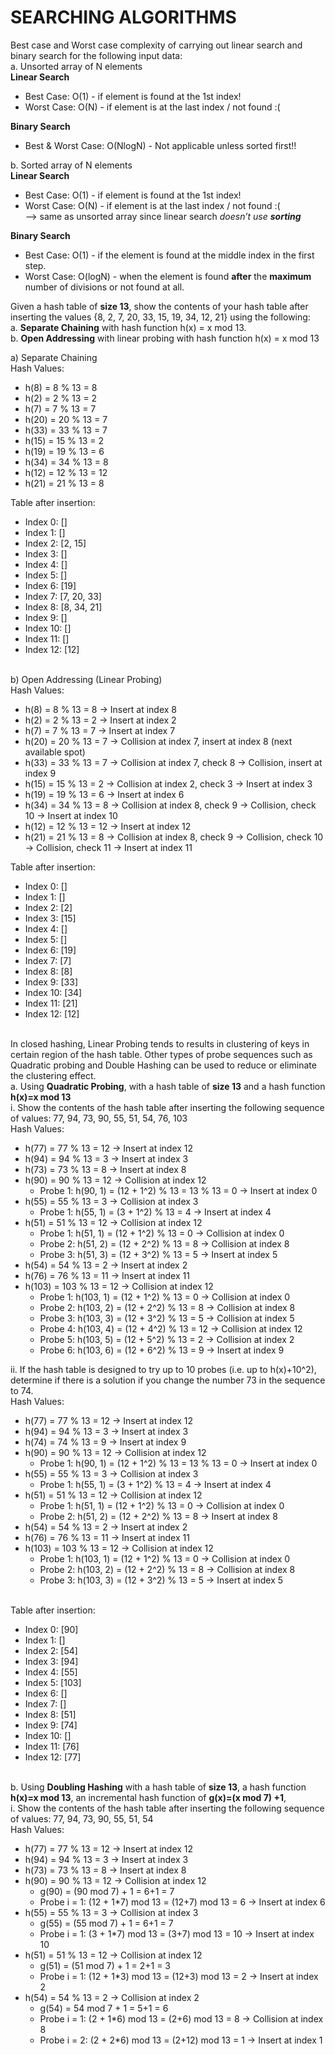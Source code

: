 # SEARCHING ALGORITHMS
Best case and Worst case complexity of carrying out linear search and binary search for the following input data:
<br>a. Unsorted array of N elements
<br>**Linear Search**
- Best Case: O(1) - if element is found at the 1st index!
- Worst Case: O(N) - if element is at the last index / not found :(

**Binary Search**
- Best & Worst Case: O(NlogN) - Not applicable unless sorted first!!

b. Sorted array of N elements
<br>**Linear Search**
- Best Case: O(1) - if element is found at the 1st index!
- Worst Case: O(N) - if element is at the last index / not found :(
  <br>--> same as unsorted array since linear search _doesn’t use **sorting**_

**Binary Search**
- Best Case: O(1) - if the element is found at the middle index in the first step.
- Worst Case: O(logN) - when the element is found **after** the **maximum** number of divisions or not found at all.

Given a hash table of **size 13**, show the contents of your hash table after inserting the values {8, 2, 7, 20, 33, 15, 19, 34, 12, 21} using the following:
<br>a. **Separate Chaining** with hash function h(x) = x mod 13.
<br>b. **Open Addressing** with linear probing with hash function h(x) = x mod 13

a) Separate Chaining
<br>Hash Values:
- h(8) = 8 % 13 = 8
- h(2) = 2 % 13 = 2
- h(7) = 7 % 13 = 7
- h(20) = 20 % 13 = 7
- h(33) = 33 % 13 = 7
- h(15) = 15 % 13 = 2
- h(19) = 19 % 13 = 6
- h(34) = 34 % 13 = 8
- h(12) = 12 % 13 = 12
- h(21) = 21 % 13 = 8

Table after insertion:
- Index 0: []
- Index 1: []
- Index 2: [2, 15]
- Index 3: []
- Index 4: []
- Index 5: []
- Index 6: [19]
- Index 7: [7, 20, 33]
- Index 8: [8, 34, 21]
- Index 9: []
- Index 10: []
- Index 11: []
- Index 12: [12]

<br>b) Open Addressing (Linear Probing)
<br>Hash Values:
- h(8) = 8 % 13 = 8 → Insert at index 8
- h(2) = 2 % 13 = 2 → Insert at index 2
- h(7) = 7 % 13 = 7 → Insert at index 7
- h(20) = 20 % 13 = 7 → Collision at index 7, insert at index 8 (next available spot)
- h(33) = 33 % 13 = 7 → Collision at index 7, check 8 → Collision, insert at index 9
- h(15) = 15 % 13 = 2 → Collision at index 2, check 3 → Insert at index 3
- h(19) = 19 % 13 = 6 → Insert at index 6
- h(34) = 34 % 13 = 8 → Collision at index 8, check 9 → Collision, check 10 → Insert at index 10
- h(12) = 12 % 13 = 12 → Insert at index 12
- h(21) = 21 % 13 = 8 → Collision at index 8, check 9 → Collision, check 10 → Collision, check 11 → Insert at index 11

Table after insertion:
- Index 0: []
- Index 1: []
- Index 2: [2]
- Index 3: [15]
- Index 4: []
- Index 5: []
- Index 6: [19]
- Index 7: [7]
- Index 8: [8]
- Index 9: [33]
- Index 10: [34]
- Index 11: [21]
- Index 12: [12]

<br>In closed hashing, Linear Probing tends to results in clustering of keys in certain region of the hash table. Other types of probe sequences such as Quadratic probing and Double Hashing can be used to reduce or eliminate the clustering effect.
<br>a. Using **Quadratic Probing**, with a hash table of **size 13** and a hash function **h(x)=x mod 13**
<br>i. Show the contents of the hash table after inserting the following sequence of values: 77, 94, 73, 90, 55, 51, 54, 76, 103
<br>Hash Values:
- h(77) = 77 % 13 = 12 → Insert at index 12
- h(94) = 94 % 13 = 3 → Insert at index 3
- h(73) = 73 % 13 = 8 → Insert at index 8
- h(90) = 90 % 13 = 12 → Collision at index 12
  - Probe 1: h(90, 1) = (12 + 1^2) % 13 = 13 % 13 = 0 → Insert at index 0
- h(55) = 55 % 13 = 3 → Collision at index 3
  - Probe 1: h(55, 1) = (3 + 1^2) % 13 = 4 → Insert at index 4
- h(51) = 51 % 13 = 12 → Collision at index 12
  - Probe 1: h(51, 1) = (12 + 1^2) % 13 = 0 → Collision at index 0
  - Probe 2: h(51, 2) = (12 + 2^2) % 13 = 8 → Collision at index 8
  - Probe 3: h(51, 3) = (12 + 3^2) % 13 = 5 → Insert at index 5
- h(54) = 54 % 13 = 2 → Insert at index 2
- h(76) = 76 % 13 = 11 → Insert at index 11
- h(103) = 103 % 13 = 12 → Collision at index 12
  - Probe 1: h(103, 1) = (12 + 1^2) % 13 = 0 → Collision at index 0
  - Probe 2: h(103, 2) = (12 + 2^2) % 13 = 8 → Collision at index 8
  - Probe 3: h(103, 3) = (12 + 3^2) % 13 = 5 → Collision at index 5
  - Probe 4: h(103, 4) = (12 + 4^2) % 13 = 12 → Collision at index 12
  - Probe 5: h(103, 5) = (12 + 5^2) % 13 = 2 → Collision at index 2
  - Probe 6: h(103, 6) = (12 + 6^2) % 13 = 9 → Insert at index 9
 
ii. If the hash table is designed to try up to 10 probes (i.e. up to h(x)+10^2), determine if there is a solution if you change the number 73 in the sequence to 74.
<br>Hash Values:
- h(77) = 77 % 13 = 12 → Insert at index 12
- h(94) = 94 % 13 = 3 → Insert at index 3
- h(74) = 74 % 13 = 9 → Insert at index 9
- h(90) = 90 % 13 = 12 → Collision at index 12
  - Probe 1: h(90, 1) = (12 + 1^2) % 13 = 13 % 13 = 0 → Insert at index 0
- h(55) = 55 % 13 = 3 → Collision at index 3
  - Probe 1: h(55, 1) = (3 + 1^2) % 13 = 4 → Insert at index 4
- h(51) = 51 % 13 = 12 → Collision at index 12
  - Probe 1: h(51, 1) = (12 + 1^2) % 13 = 0 → Collision at index 0
  - Probe 2: h(51, 2) = (12 + 2^2) % 13 = 8 → Insert at index 8
- h(54) = 54 % 13 = 2 → Insert at index 2
- h(76) = 76 % 13 = 11 → Insert at index 11
- h(103) = 103 % 13 = 12 → Collision at index 12
  - Probe 1: h(103, 1) = (12 + 1^2) % 13 = 0 → Collision at index 0
  - Probe 2: h(103, 2) = (12 + 2^2) % 13 = 8 → Collision at index 8
  - Probe 3: h(103, 3) = (12 + 3^2) % 13 = 5 → Insert at index 5

<br>Table after insertion:
- Index 0: [90]
- Index 1: []
- Index 2: [54]
- Index 3: [94]
- Index 4: [55]
- Index 5: [103]
- Index 6: []
- Index 7: []
- Index 8: [51]
- Index 9: [74]
- Index 10: []
- Index 11: [76]
- Index 12: [77]

<br>b. Using **Doubling Hashing** with a hash table of **size 13**, a hash function **h(x)=x mod 13**, an incremental hash function of **g(x)=(x mod 7) +1**,
<br>i. Show the contents of the hash table after inserting the following sequence of values: 77, 94, 73, 90, 55, 51, 54
<br>Hash Values:
- h(77) = 77 % 13 = 12 → Insert at index 12
- h(94) = 94 % 13 = 3 → Insert at index 3
- h(73) = 73 % 13 = 8 → Insert at index 8
- h(90) = 90 % 13 = 12 → Collision at index 12
  - g(90) = (90 mod 7) + 1 = 6+1 = 7
  - Probe i = 1: (12 + 1*7) mod 13 = (12+7) mod 13 = 6 → Insert at index 6
- h(55) = 55 % 13 = 3 → Collision at index 3
  - g(55) = (55 mod 7) + 1 = 6+1 = 7
  - Probe i = 1: (3 + 1*7) mod 13 = (3+7) mod 13 = 10 → Insert at index 10
- h(51) = 51 % 13 = 12 → Collision at index 12
  - g(51) = (51 mod 7) + 1 = 2+1 = 3
  - Probe i = 1: (12 + 1*3) mod 13 = (12+3) mod 13 = 2 → Insert at index 2
- h(54) = 54 % 13 = 2 → Collision at index 2
  - g(54) = 54 mod 7 + 1 = 5+1 = 6
  - Probe i = 1: (2 + 1*6) mod 13 = (2+6) mod 13 = 8 → Collision at index 8
  - Probe i = 2: (2 + 2*6) mod 13 = (2+12) mod 13 = 1 → Insert at index 1
